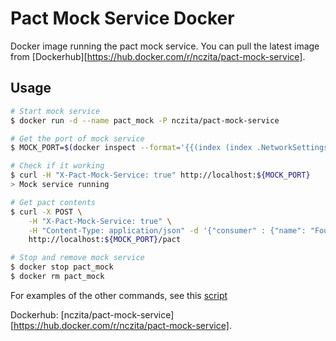 # Pact Mock Service Docker

Docker image running the pact mock service.
You can pull the latest image from [Dockerhub][https://hub.docker.com/r/nczita/pact-mock-service].

## Usage

```sh
# Start mock service
$ docker run -d --name pact_mock -P nczita/pact-mock-service

# Get the port of mock service
$ MOCK_PORT=$(docker inspect --format='{{(index (index .NetworkSettings.Ports "8077/tcp") 0).HostPort}}' pact_mock)

# Check if it working
$ curl -H "X-Pact-Mock-Service: true" http://localhost:${MOCK_PORT}
> Mock service running

# Get pact contents
$ curl -X POST \
    -H "X-Pact-Mock-Service: true" \
    -H "Content-Type: application/json" -d '{"consumer" : {"name": "Foo"}, "provider": {"name": "Bar"}}' \
    http://localhost:${MOCK_PORT}/pact

# Stop and remove mock service
$ docker stop pact_mock
$ docker rm pact_mock
```

For examples of the other commands, see this [script](https://github.com/pact-foundation/pact-mock_service/blob/master/script/example.sh)

Dockerhub: [nczita/pact-mock-service][https://hub.docker.com/r/nczita/pact-mock-service].
